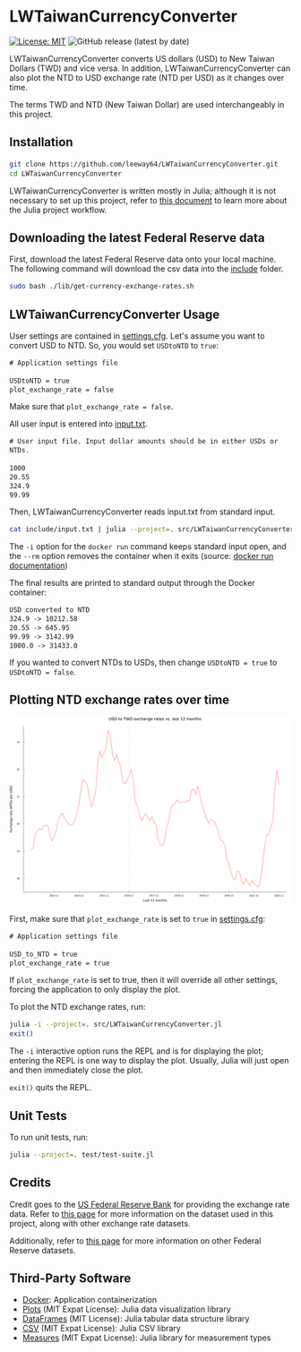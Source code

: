 # LWTaiwanCurrencyConverter

[![License: MIT](https://img.shields.io/badge/License-MIT-yellow.svg)](https://opensource.org/licenses/MIT)
![GitHub release (latest by date)](https://img.shields.io/github/v/release/leeway64/LWTaiwanCurrencyConverter)


LWTaiwanCurrencyConverter converts US dollars (USD) to New Taiwan Dollars (TWD) and vice versa.
In addition, LWTaiwanCurrencyConverter can also plot the NTD to USD exchange rate (NTD per USD) as
it changes over time.

The terms TWD and NTD (New Taiwan Dollar) are used interchangeably in this project.

## Installation

```bash
git clone https://github.com/leeway64/LWTaiwanCurrencyConverter.git
cd LWTaiwanCurrencyConverter
```

LWTaiwanCurrencyConverter is written mostly in Julia; although it is not necessary to set up this
project, refer to [this document](doc/julia-project-workflow.asciidoc) to learn more about the
Julia project workflow.

## Downloading the latest Federal Reserve data

First, download the latest Federal Reserve data onto your local machine. The following command will
download the csv data into the [include](include) folder.
```bash
sudo bash ./lib/get-currency-exchange-rates.sh
```


## LWTaiwanCurrencyConverter Usage

User settings are contained in [settings.cfg](include/settings.cfg). Let's assume you want to
convert USD to NTD. So, you would set `USDtoNTD` to `true`:
```text
# Application settings file

USDtoNTD = true
plot_exchange_rate = false
```

Make sure that `plot_exchange_rate = false`.


All user input is entered into [input.txt](include/input.txt).
```text
# User input file. Input dollar amounts should be in either USDs or NTDs.

1000
20.55
324.9
99.99
```


Then, LWTaiwanCurrencyConverter reads input.txt from standard input.
```bash
cat include/input.txt | julia --project=. src/LWTaiwanCurrencyConverter.jl | sudo docker run -i --rm r-base cat
```

The `-i` option for the `docker run` command keeps standard input open, and the `--rm` option
removes the container when it exits (source:
[docker run documentation](https://docs.docker.com/engine/reference/commandline/run/))

The final results are printed to standard output through the Docker container:
```text
USD converted to NTD
324.9 -> 10212.58
20.55 -> 645.95
99.99 -> 3142.99
1000.0 -> 31433.0
```

If you wanted to convert NTDs to USDs, then change `USDtoNTD = true` to `USDtoNTD = false`.


## Plotting NTD exchange rates over time

![USD-to-TWD-exchange-rate-last-12-months](doc/USD-to-TWD-exchange-rate-last-12-months.png)

First, make sure that `plot_exchange_rate` is set to `true` in [settings.cfg](include/settings.cfg):
```text
# Application settings file

USD_to_NTD = true
plot_exchange_rate = true
```
If `plot_exchange_rate` is set to true, then it will override all other settings, forcing the
application to only display the plot.

To plot the NTD exchange rates, run:
```bash
julia -i --project=. src/LWTaiwanCurrencyConverter.jl
exit()
```
The `-i` interactive option runs the REPL and is for displaying the plot; entering the REPL is one
way to display the plot. Usually, Julia will just open and then immediately close the plot.

`exit()` quits the REPL.


## Unit Tests
To run unit tests, run:
```bash
julia --project=. test/test-suite.jl
```


## Credits  
Credit goes to the [US Federal Reserve Bank](https://www.federalreserve.gov/) for providing the
exchange rate data. Refer to [this page](https://www.federalreserve.gov/datadownload/Choose.aspx?rel=H10)
for more information on the dataset used in this project, along with other exchange rate datasets.

Additionally, refer to [this page](https://www.federalreserve.gov/datadownload/) for more
information on other Federal Reserve datasets.


## Third-Party Software
- [Docker](https://www.docker.com/): Application containerization
- [Plots](https://github.com/JuliaPlots/Plots.jl) (MIT Expat License): Julia data visualization library
- [DataFrames](https://github.com/JuliaData/DataFrames.jl) (MIT License): Julia tabular data structure library
- [CSV](https://github.com/JuliaData/CSV.jl) (MIT Expat License): Julia CSV library
- [Measures](https://github.com/JuliaGraphics/Measures.jl) (MIT Expat License): Julia library for measurement types
